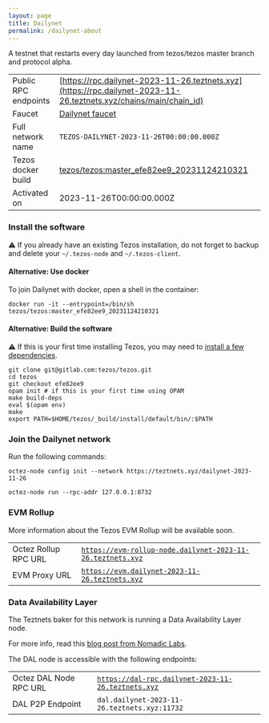```yaml
---
layout: page
title: Dailynet
permalink: /dailynet-about
---
```


A testnet that restarts every day launched from tezos/tezos master branch and protocol alpha.

| | |
|-------|---------------------|
| Public RPC endpoints | [https://rpc.dailynet-2023-11-26.teztnets.xyz](https://rpc.dailynet-2023-11-26.teztnets.xyz/chains/main/chain_id)<br/> |
| Faucet | [Dailynet faucet](https://faucet.dailynet-2023-11-26.teztnets.xyz) |
| Full network name | `TEZOS-DAILYNET-2023-11-26T00:00:00.000Z` |
| Tezos docker build | [tezos/tezos:master_efe82ee9_20231124210321](https://hub.docker.com/r/tezos/tezos/tags?page=1&ordering=last_updated&name=master_efe82ee9_20231124210321) |
| Activated on | 2023-11-26T00:00:00.000Z |





### Install the software

⚠️  If you already have an existing Tezos installation, do not forget to backup and delete your `~/.tezos-node` and `~/.tezos-client`.



#### Alternative: Use docker

To join Dailynet with docker, open a shell in the container:

```
docker run -it --entrypoint=/bin/sh tezos/tezos:master_efe82ee9_20231124210321
```

#### Alternative: Build the software

⚠️  If this is your first time installing Tezos, you may need to [install a few dependencies](https://tezos.gitlab.io/introduction/howtoget.html#setting-up-the-development-environment-from-scratch).

```
git clone git@gitlab.com:tezos/tezos.git
cd tezos
git checkout efe82ee9
opam init # if this is your first time using OPAM
make build-deps
eval $(opam env)
make
export PATH=$HOME/tezos/_build/install/default/bin/:$PATH
```

### Join the Dailynet network

Run the following commands:

```
octez-node config init --network https://teztnets.xyz/dailynet-2023-11-26

octez-node run --rpc-addr 127.0.0.1:8732
```


### EVM Rollup

More information about the Tezos EVM Rollup will be available soon.

| | |
|-------|---------------------|
| Octez Rollup RPC URL | [`https://evm-rollup-node.dailynet-2023-11-26.teztnets.xyz`](https://evm-rollup-node.dailynet-2023-11-26.teztnets.xyz/global/block/head) |
| EVM Proxy URL | [`https://evm.dailynet-2023-11-26.teztnets.xyz`](https://evm.dailynet-2023-11-26.teztnets.xyz) |




### Data Availability Layer

The Teztnets baker for this network is running a Data Availability Layer node.

For more info, read this [blog post from Nomadic Labs](https://research-development.nomadic-labs.com/data-availability-layer-tezos.html).

The DAL node is accessible with the following endpoints:

| | |
|-------|---------------------|
| Octez DAL Node RPC URL | [`https://dal-rpc.dailynet-2023-11-26.teztnets.xyz`](https://dal-rpc.dailynet-2023-11-26.teztnets.xyz) |
| DAL P2P Endpoint | `dal.dailynet-2023-11-26.teztnets.xyz:11732` |




